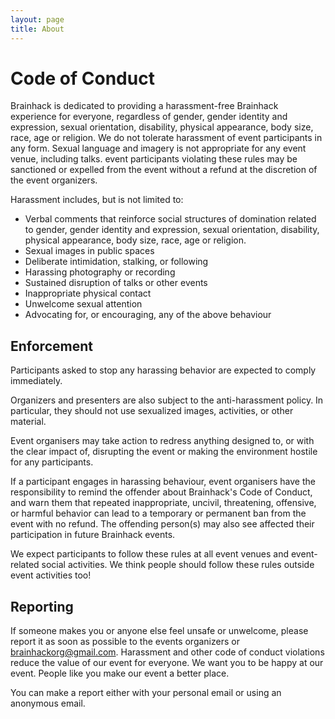 ```yaml
---
layout: page
title: About
---
```


# Code of Conduct

Brainhack is dedicated to providing a harassment-free Brainhack experience for everyone, regardless of gender, gender identity and expression, sexual orientation, disability, physical appearance, body size, race, age or religion. We do not tolerate harassment of event participants in any form. Sexual language and imagery is not appropriate for any event venue, including talks. event participants violating these rules may be sanctioned or expelled from the event without a refund at the discretion of the event organizers.

Harassment includes, but is not limited to:

- Verbal comments that reinforce social structures of domination related to gender, gender identity and expression, sexual orientation, disability, physical appearance, body size, race, age or religion.
- Sexual images in public spaces
- Deliberate intimidation, stalking, or following
- Harassing photography or recording
- Sustained disruption of talks or other events
- Inappropriate physical contact
- Unwelcome sexual attention
- Advocating for, or encouraging, any of the above behaviour

## Enforcement

Participants asked to stop any harassing behavior are expected to comply immediately.

Organizers and presenters are also subject to the anti-harassment policy. In particular, they should not use sexualized images, activities, or other material.

Event organisers may take action to redress anything designed to, or with the clear impact of, disrupting the event or making the environment hostile for any participants.

If a participant engages in harassing behaviour, event organisers have the responsibility to remind the offender about Brainhack's Code of Conduct, and warn them that repeated inappropriate, uncivil, threatening, offensive, or harmful behavior can lead to a temporary or permanent ban from the event with no refund. The offending person(s) may also see affected their participation in future Brainhack events.

We expect participants to follow these rules at all event venues and event-related social activities. We think people should follow these rules outside event activities too!


## Reporting

If someone makes you or anyone else feel unsafe or unwelcome, please report it as soon as possible to the events organizers or [brainhackorg@gmail.com](mailto:brainhackorg@gmail.com). Harassment and other code of conduct violations reduce the value of our event for everyone. We want you to be happy at our event. People like you make our event a better place.

You can make a report either with your personal email or using an anonymous email.
